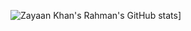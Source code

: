 ![Zayaan Khan's Rahman's GitHub stats](https://github-readme-stats.vercel.app/api/top-langs?username=zkhan122&hide=html,scss,stylus,blade,jupyter%20notebook,css,shell,batchfile,dockerfile,typescript&theme=algolia&show_icons=true)]
